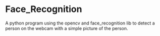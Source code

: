# Face_Recognition
A python program using the opencv and face_recognition lib to detect a person on the webcam with a simple picture of the person.
